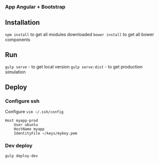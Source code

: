 ### App Angular + Bootstrap

## Installation

`npm install` to get all modules downloaded
`bower install` to get all bower components

## Run

`gulp serve` - to get local version
`gulp serve:dist` - to get production simulation


## Deploy

### Configure ssh
Configure `vim ~/.ssh/config`
```
Host myapp-prod
    User ubuntu
    HostName myapp
    IdentityFile ~/keys/mykey.pem

```

### Dev deploy
`gulp deploy-dev`
